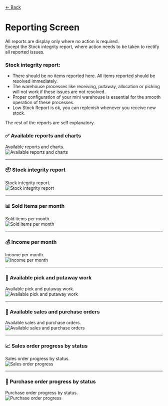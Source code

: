[← Back](README.md)

# Reporting Screen  

All reports are display only where no action is required.  
Except the Stock integrity report, where action needs to be taken to rectify all reported issues.  

### Stock integrity report:  
- There should be no items reported here. All items reported should be resolved immediately.  
- The warehouse processes like receiving, putaway, allocation or picking will not work if these issues are not resolved.  
- Proper configuration of your mini warehouse is essential for the smooth operation of these processes.  
- Low Stock Report is ok, you can replenish whenever you receive new stock.  

The rest of the reports are self explanatory.  

  
### ✅ Available reports and charts

Available reports and charts.  
![Available reports and charts](asset/reports1.png)

---

### 📦 Stock integrity report

Stock integrity report.  
![Stock integrity report](asset/reportStockIntegrity.png)

---

### 📊 Sold items per month

Sold items per month.  
![Sold items per month](asset/reports2.png)

---

### 💰 Income per month

Income per month.  
![Income per month](asset/report1.png)

---

### 🚚 Available pick and putaway work

Available pick and putaway work.  
![Available pick and putaway work](asset/report2.png)

---

### 🧾 Available sales and purchase orders

Available sales and purchase orders.  
![Available sales and purchase orders](asset/report3.png)

---

### 📈 Sales order progress by status

Sales order progress by status.  
![Sales order progress](asset/report4.png)

---

### 🛒 Purchase order progress by status

Purchase order progress by status.  
![Purchase order progress](asset/report5.png)

